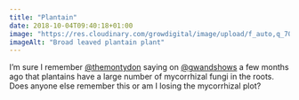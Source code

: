 ```yaml
---
title: "Plantain"
date: 2018-10-04T09:40:18+01:00
image: "https://res.cloudinary.com/growdigital/image/upload/f_auto,q_70,w_736/v1544360094/plantain-43278294200.jpg"
imageAlt: "Broad leaved plantain plant"
---
```


I’m sure I remember [@themontydon](https://twitter.com/themontydon/) saying on [@gwandshows](https://twitter.com/gwandshows) a few months ago that plantains have a large number of mycorrhizal fungi in the roots. Does anyone else remember this or am I losing the mycorrhizal plot? 
